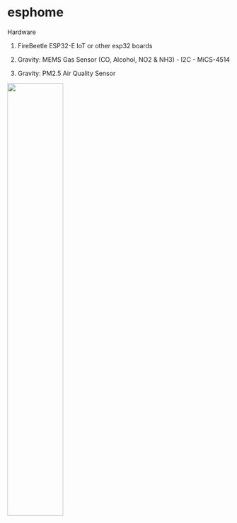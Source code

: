 # esphome
Hardware
1. FireBeetle ESP32-E IoT or other esp32 boards
 
2. Gravity: MEMS Gas Sensor (CO, Alcohol, NO2 & NH3) - I2C - MiCS-4514
3. Gravity: PM2.5 Air Quality Sensor
<img src="https://dfimg.dfrobot.com/store/data/SEN0460/SEN0460.jpg" width=50% height=50%>
